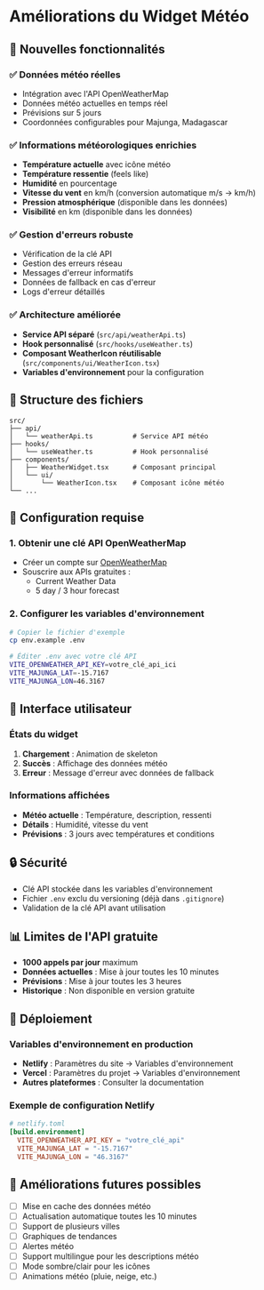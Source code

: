 # Améliorations du Widget Météo

## 🚀 Nouvelles fonctionnalités

### ✅ Données météo réelles
- Intégration avec l'API OpenWeatherMap
- Données météo actuelles en temps réel
- Prévisions sur 5 jours
- Coordonnées configurables pour Majunga, Madagascar

### ✅ Informations météorologiques enrichies
- **Température actuelle** avec icône météo
- **Température ressentie** (feels like)
- **Humidité** en pourcentage
- **Vitesse du vent** en km/h (conversion automatique m/s → km/h)
- **Pression atmosphérique** (disponible dans les données)
- **Visibilité** en km (disponible dans les données)

### ✅ Gestion d'erreurs robuste
- Vérification de la clé API
- Gestion des erreurs réseau
- Messages d'erreur informatifs
- Données de fallback en cas d'erreur
- Logs d'erreur détaillés

### ✅ Architecture améliorée
- **Service API séparé** (`src/api/weatherApi.ts`)
- **Hook personnalisé** (`src/hooks/useWeather.ts`)
- **Composant WeatherIcon réutilisable** (`src/components/ui/WeatherIcon.tsx`)
- **Variables d'environnement** pour la configuration

## 📁 Structure des fichiers

```
src/
├── api/
│   └── weatherApi.ts          # Service API météo
├── hooks/
│   └── useWeather.ts          # Hook personnalisé
├── components/
│   ├── WeatherWidget.tsx      # Composant principal
│   └── ui/
│       └── WeatherIcon.tsx    # Composant icône météo
└── ...
```

## 🔧 Configuration requise

### 1. Obtenir une clé API OpenWeatherMap
- Créer un compte sur [OpenWeatherMap](https://openweathermap.org/api)
- Souscrire aux APIs gratuites :
  - Current Weather Data
  - 5 day / 3 hour forecast

### 2. Configurer les variables d'environnement
```bash
# Copier le fichier d'exemple
cp env.example .env

# Éditer .env avec votre clé API
VITE_OPENWEATHER_API_KEY=votre_clé_api_ici
VITE_MAJUNGA_LAT=-15.7167
VITE_MAJUNGA_LON=46.3167
```

## 🎨 Interface utilisateur

### États du widget
1. **Chargement** : Animation de skeleton
2. **Succès** : Affichage des données météo
3. **Erreur** : Message d'erreur avec données de fallback

### Informations affichées
- **Météo actuelle** : Température, description, ressenti
- **Détails** : Humidité, vitesse du vent
- **Prévisions** : 3 jours avec températures et conditions

## 🔒 Sécurité

- Clé API stockée dans les variables d'environnement
- Fichier `.env` exclu du versioning (déjà dans `.gitignore`)
- Validation de la clé API avant utilisation

## 📊 Limites de l'API gratuite

- **1000 appels par jour** maximum
- **Données actuelles** : Mise à jour toutes les 10 minutes
- **Prévisions** : Mise à jour toutes les 3 heures
- **Historique** : Non disponible en version gratuite

## 🚀 Déploiement

### Variables d'environnement en production
- **Netlify** : Paramètres du site → Variables d'environnement
- **Vercel** : Paramètres du projet → Variables d'environnement
- **Autres plateformes** : Consulter la documentation

### Exemple de configuration Netlify
```toml
# netlify.toml
[build.environment]
  VITE_OPENWEATHER_API_KEY = "votre_clé_api"
  VITE_MAJUNGA_LAT = "-15.7167"
  VITE_MAJUNGA_LON = "46.3167"
```

## 🔄 Améliorations futures possibles

- [ ] Mise en cache des données météo
- [ ] Actualisation automatique toutes les 10 minutes
- [ ] Support de plusieurs villes
- [ ] Graphiques de tendances
- [ ] Alertes météo
- [ ] Support multilingue pour les descriptions météo
- [ ] Mode sombre/clair pour les icônes
- [ ] Animations météo (pluie, neige, etc.)

